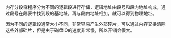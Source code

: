 内存分段将程序分为不同的逻辑段进行存储，逻辑地址由段号和段内地址构成，通过段号在段表中找到段的基地址，再与段内地址相加，就可以得到物理地址。


因为不同的逻辑段通常大小不同，非常容易产生外部碎片，可以通过内存交换清除这些外部碎片，但是由于磁盘IO的速度非常慢，所以开销会很大。

